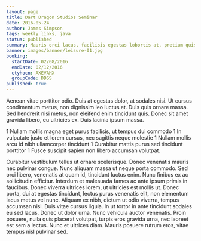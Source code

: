 ```yaml
---
layout: page
title: Dart Dragon Studios Seminar
date: 2016-05-24
author: James Simpson
tags: weekly links, java
status: published
summary: Mauris orci lacus, facilisis egestas lobortis at, pretium quis.
banner: images/banner/leisure-01.jpg
booking:
  startDate: 02/08/2016
  endDate: 02/12/2016
  ctyhocn: AXEVAHX
  groupCode: DDSS
published: true
---
```

Aenean vitae porttitor odio. Duis at egestas dolor, at sodales nisi. Ut cursus condimentum metus, non dignissim leo luctus et. Duis quis ornare massa. Sed hendrerit nisi metus, non eleifend enim tincidunt quis. Donec sit amet gravida libero, eu ultricies ex. Duis lacinia ipsum massa.

1 Nullam mollis magna eget purus facilisis, ut tempus dui commodo
1 In vulputate justo et lorem cursus, nec sagittis neque molestie
1 Nullam mollis arcu id nibh ullamcorper tincidunt
1 Curabitur mattis purus sed tincidunt porttitor
1 Fusce suscipit sapien non libero accumsan volutpat.

Curabitur vestibulum tellus ut ornare scelerisque. Donec venenatis mauris nec pulvinar congue. Nunc aliquam massa ut neque porta commodo. Sed orci libero, venenatis at quam id, tincidunt luctus enim. Nunc finibus ex ac sollicitudin efficitur. Interdum et malesuada fames ac ante ipsum primis in faucibus. Donec viverra ultrices lorem, ut ultricies est mollis ut. Donec porta, dui at egestas tincidunt, lectus purus venenatis elit, non elementum lacus metus vel nunc. Aliquam ex nibh, dictum ut odio viverra, tempus accumsan nisl. Duis vitae cursus ligula. In ut tortor in ante tincidunt sodales eu sed lacus. Donec ut dolor urna. Nunc vehicula auctor venenatis. Proin posuere, nulla quis placerat volutpat, turpis eros gravida urna, nec laoreet est sem a lectus. Nunc et ultrices diam. Mauris posuere rutrum eros, vitae tempus nisl pulvinar sed.

